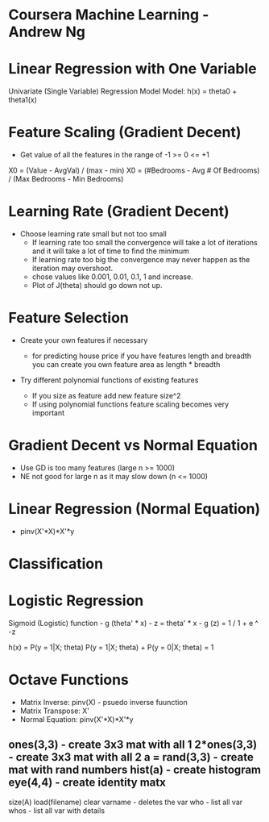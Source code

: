 Coursera Machine Learning - Andrew Ng
=====================================


Linear Regression with One Variable
==================================
Univariate (Single Variable) Regression Model
Model: h(x) = theta0 + theta1(x) 


Feature Scaling (Gradient Decent)
==================================
* Get value of all the features in the range of -1 >= 0 <= +1

X0 =  (Value - AvgVal) / (max - min) 
X0 = (#Bedrooms - Avg # Of Bedrooms) / (Max Bedrooms - Min Bedrooms)


Learning Rate (Gradient Decent)
===============================
* Choose learning rate small but not too small
	- If learning rate too small the convergence will take a lot of iterations and it will take a lot of time to find the minimum
	- If learning rate too big the convergence may never happen as the iteration may overshoot.
	- chose values like 0.001, 0.01, 0.1, 1 and increase.
	- Plot of J(theta) should go down not up.


Feature Selection
=================
* Create your own features if necessary
	- for predicting house price if you have features length and breadth you can create you own feature area as length * breadth

* Try different polynomial functions of existing features 
	- If you size as feature add new feature size^2
	- If using polynomial functions feature scaling becomes very important


Gradient Decent vs Normal Equation
==================================
* Use GD is too many features (large n >= 1000)
* NE not good for large n as it may slow down (n <= 1000)



Linear Regression (Normal Equation)
===================================
* pinv(X'*X)*X'*y



Classification
==============

Logistic Regression
====================
Sigmoid (Logistic) function
	- g (theta' * x)
	    - z = theta' * x
	        - g (z) = 1 / 1 + e ^ -z


h(x) = P(y = 1|X; theta)
P(y = 1|X; theta) + P(y = 0|X; theta) = 1





Octave Functions
================
* Matrix Inverse: 	pinv(X) - psuedo inverse fuunction
* Matrix Transpose: X'
* Normal Equation: pinv(X'*X)*X'*y


ones(3,3) - create 3x3 mat with all 1
2*ones(3,3) - create 3x3 mat with all 2
a = rand(3,3) - create mat with rand numbers
hist(a) - create histogram
eye(4,4) - create identity matx
--------------
size(A)
load(filename)
clear varname - deletes the var
who - list all var
whos - list all var with details














